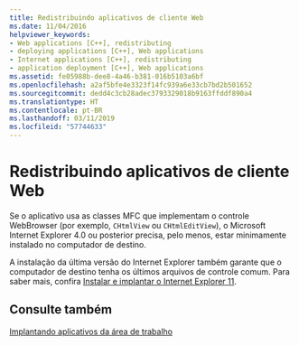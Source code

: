 ```yaml
---
title: Redistribuindo aplicativos de cliente Web
ms.date: 11/04/2016
helpviewer_keywords:
- Web applications [C++], redistributing
- deploying applications [C++], Web applications
- Internet applications [C++], redistributing
- application deployment [C++], Web applications
ms.assetid: fe05988b-dee8-4a46-b381-016b5103a6bf
ms.openlocfilehash: a2af5bfe4e3323f14fc939a6e33cb7bd2b501652
ms.sourcegitcommit: dedd4c3cb28adec3793329018b9163ffddf890a4
ms.translationtype: HT
ms.contentlocale: pt-BR
ms.lasthandoff: 03/11/2019
ms.locfileid: "57744633"
---
```

# <a name="redistributing-web-client-applications"></a>Redistribuindo aplicativos de cliente Web

Se o aplicativo usa as classes MFC que implementam o controle WebBrowser (por exemplo, `CHtmlView` ou `CHtmlEditView`), o Microsoft Internet Explorer 4.0 ou posterior precisa, pelo menos, estar minimamente instalado no computador de destino.

A instalação da última versão do Internet Explorer também garante que o computador de destino tenha os últimos arquivos de controle comum. Para saber mais, confira [Instalar e implantar o Internet Explorer 11](/internet-explorer/ie11-deploy-guide/install-and-deploy-ie11).

## <a name="see-also"></a>Consulte também

[Implantando aplicativos da área de trabalho](../ide/deploying-native-desktop-applications-visual-cpp.md)
